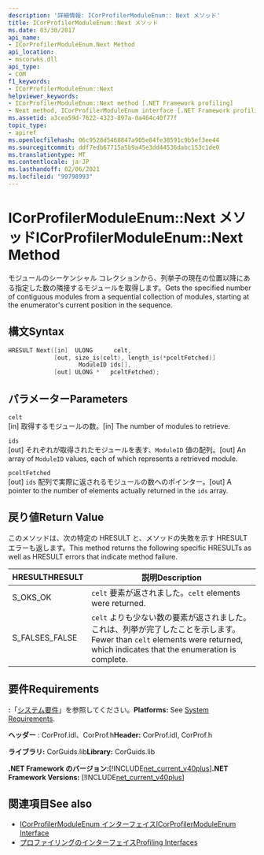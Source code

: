 ```yaml
---
description: '詳細情報: ICorProfilerModuleEnum:: Next メソッド'
title: ICorProfilerModuleEnum::Next メソッド
ms.date: 03/30/2017
api_name:
- ICorProfilerModuleEnum.Next Method
api_location:
- mscorwks.dll
api_type:
- COM
f1_keywords:
- ICorProfilerModuleEnum::Next
helpviewer_keywords:
- ICorProfilerModuleEnum::Next method [.NET Framework profiling]
- Next method, ICorProfilerModuleEnum interface [.NET Framework profiling]
ms.assetid: a3cea59d-7622-4323-897a-0a464c40f77f
topic_type:
- apiref
ms.openlocfilehash: 06c9528d5468847a905e84fe38591c9b5ef3ee44
ms.sourcegitcommit: ddf7edb67715a5b9a45e3dd44536dabc153c1de0
ms.translationtype: MT
ms.contentlocale: ja-JP
ms.lasthandoff: 02/06/2021
ms.locfileid: "99798993"
---
```

# <a name="icorprofilermoduleenumnext-method"></a><span data-ttu-id="787cc-103">ICorProfilerModuleEnum::Next メソッド</span><span class="sxs-lookup"><span data-stu-id="787cc-103">ICorProfilerModuleEnum::Next Method</span></span>

<span data-ttu-id="787cc-104">モジュールのシーケンシャル コレクションから、列挙子の現在の位置以降にある指定した数の隣接するモジュールを取得します。</span><span class="sxs-lookup"><span data-stu-id="787cc-104">Gets the specified number of contiguous modules from a sequential collection of modules, starting at the enumerator's current position in the sequence.</span></span>  
  
## <a name="syntax"></a><span data-ttu-id="787cc-105">構文</span><span class="sxs-lookup"><span data-stu-id="787cc-105">Syntax</span></span>  
  
```cpp  
HRESULT Next([in]  ULONG      celt,  
             [out, size_is(celt), length_is(*pceltFetched)]  
                    ModuleID ids[],  
             [out] ULONG *   pceltFetched);  
```  
  
## <a name="parameters"></a><span data-ttu-id="787cc-106">パラメーター</span><span class="sxs-lookup"><span data-stu-id="787cc-106">Parameters</span></span>  

 `celt`  
 <span data-ttu-id="787cc-107">[in] 取得するモジュールの数。</span><span class="sxs-lookup"><span data-stu-id="787cc-107">[in] The number of modules to retrieve.</span></span>  
  
 `ids`  
 <span data-ttu-id="787cc-108">[out] それぞれが取得されたモジュールを表す、`ModuleID` 値の配列。</span><span class="sxs-lookup"><span data-stu-id="787cc-108">[out] An array of `ModuleID` values, each of which represents a retrieved module.</span></span>  
  
 `pceltFetched`  
 <span data-ttu-id="787cc-109">[out] `ids` 配列で実際に返されるモジュールの数へのポインター。</span><span class="sxs-lookup"><span data-stu-id="787cc-109">[out] A pointer to the number of elements actually returned in the `ids` array.</span></span>  
  
## <a name="return-value"></a><span data-ttu-id="787cc-110">戻り値</span><span class="sxs-lookup"><span data-stu-id="787cc-110">Return Value</span></span>  

 <span data-ttu-id="787cc-111">このメソッドは、次の特定の HRESULT と、メソッドの失敗を示す HRESULT エラーも返します。</span><span class="sxs-lookup"><span data-stu-id="787cc-111">This method returns the following specific HRESULTs as well as HRESULT errors that indicate method failure.</span></span>  
  
|<span data-ttu-id="787cc-112">HRESULT</span><span class="sxs-lookup"><span data-stu-id="787cc-112">HRESULT</span></span>|<span data-ttu-id="787cc-113">説明</span><span class="sxs-lookup"><span data-stu-id="787cc-113">Description</span></span>|  
|-------------|-----------------|  
|<span data-ttu-id="787cc-114">S_OK</span><span class="sxs-lookup"><span data-stu-id="787cc-114">S_OK</span></span>|<span data-ttu-id="787cc-115">`celt` 要素が返されました。</span><span class="sxs-lookup"><span data-stu-id="787cc-115">`celt` elements were returned.</span></span>|  
|<span data-ttu-id="787cc-116">S_FALSE</span><span class="sxs-lookup"><span data-stu-id="787cc-116">S_FALSE</span></span>|<span data-ttu-id="787cc-117">`celt` よりも少ない数の要素が返されました。これは、列挙が完了したことを示します。</span><span class="sxs-lookup"><span data-stu-id="787cc-117">Fewer than `celt` elements were returned, which indicates that the enumeration is complete.</span></span>|  
  
## <a name="requirements"></a><span data-ttu-id="787cc-118">要件</span><span class="sxs-lookup"><span data-stu-id="787cc-118">Requirements</span></span>  

 <span data-ttu-id="787cc-119">**:**「[システム要件](../../get-started/system-requirements.md)」を参照してください。</span><span class="sxs-lookup"><span data-stu-id="787cc-119">**Platforms:** See [System Requirements](../../get-started/system-requirements.md).</span></span>  
  
 <span data-ttu-id="787cc-120">**ヘッダー** : CorProf.idl、CorProf.h</span><span class="sxs-lookup"><span data-stu-id="787cc-120">**Header:** CorProf.idl, CorProf.h</span></span>  
  
 <span data-ttu-id="787cc-121">**ライブラリ:** CorGuids.lib</span><span class="sxs-lookup"><span data-stu-id="787cc-121">**Library:** CorGuids.lib</span></span>  
  
 <span data-ttu-id="787cc-122">**.NET Framework のバージョン:**[!INCLUDE[net_current_v40plus](../../../../includes/net-current-v40plus-md.md)]</span><span class="sxs-lookup"><span data-stu-id="787cc-122">**.NET Framework Versions:** [!INCLUDE[net_current_v40plus](../../../../includes/net-current-v40plus-md.md)]</span></span>  
  
## <a name="see-also"></a><span data-ttu-id="787cc-123">関連項目</span><span class="sxs-lookup"><span data-stu-id="787cc-123">See also</span></span>

- [<span data-ttu-id="787cc-124">ICorProfilerModuleEnum インターフェイス</span><span class="sxs-lookup"><span data-stu-id="787cc-124">ICorProfilerModuleEnum Interface</span></span>](icorprofilermoduleenum-interface.md)
- [<span data-ttu-id="787cc-125">プロファイリングのインターフェイス</span><span class="sxs-lookup"><span data-stu-id="787cc-125">Profiling Interfaces</span></span>](profiling-interfaces.md)
